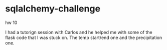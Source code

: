 # sqlalchemy-challenge
hw 10

I had a tutorign session with Carlos and he helped me with some of the flask code that I was stuck on. The temp start/end one and the precipitation one. 